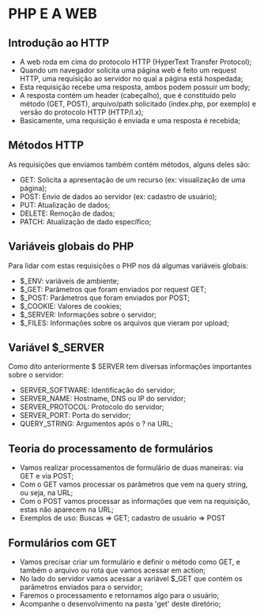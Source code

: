 # PHP E A WEB

## Introdução ao HTTP
- A web roda em cima do protocolo HTTP (HyperText Transfer Protocol);
- Quando um navegador solicita uma página web é feito um request HTTP, uma requisição ao servidor no qual a página está hospedada;
- Esta requisição recebe uma resposta, ambos podem possuir um body;
- A resposta contém um header (cabeçalho), que é constituído pelo método (GET, POST), arquivo/path solicitado (index.php, por exemplo) e versão do protocolo HTTP (HTTP/l.x);
- Basicamente, uma requisição é enviada e uma resposta é recebida;

## Métodos HTTP
As requisições que enviamos também contém métodos, alguns deles são:
- GET: Solicita a apresentação de um recurso (ex: visualização de uma página);
- POST: Envio de dados ao servidor (ex: cadastro de usuário);
- PUT: Atualização de dados;
- DELETE: Remoção de dados;
- PATCH: Atualização de dado específico;

## Variáveis globais do PHP
Para lidar com estas requisições o PHP nos dá algumas variáveis globais:
- $_ENV: variáveis de ambiente;
- $_GET: Parâmetros que foram enviados por request GET;
- $_POST: Parâmetros que foram enviados por POST;
- $_COOKIE: Valores de cookies;
- $_SERVER: Informações sobre o servidor;
- $_FILES: Informações sobre os arquivos que vieram por upload;

## Variável $_SERVER
Como dito anteriormente $ SERVER tem diversas informações importantes sobre o servidor: 
- SERVER_SOFTWARE: Identificação do servidor;
- SERVER_NAME: Hostname, DNS ou IP do servidor;
- SERVER_PROTOCOL: Protocolo do servidor;
- SERVER_PORT: Porta do servidor;
- QUERY_STRING: Argumentos após o ? na URL;

## Teoria do processamento de formulários
- Vamos realizar processamentos de formulário de duas maneiras: via GET e via POST;
- Com o GET vamos processar os parâmetros que vem na query string, ou seja, na URL;
- Com o POST vamos processar as informações que vem na requisição, estas não aparecem na URL;
- Exemplos de uso: Buscas => GET; cadastro de usuário => POST

## Formulários com GET
- Vamos precisar criar um formulário e definir o método como GET, e também o arquivo ou rota que vamos acessar em action;
- No lado do servidor vamos acessar a variável $_GET que contém os parâmetros enviados para o servidor;
- Faremos o processamento e retornamos algo para o usuário;
- Acompanhe o desenvolvimento na pasta 'get' deste diretório;





















  
